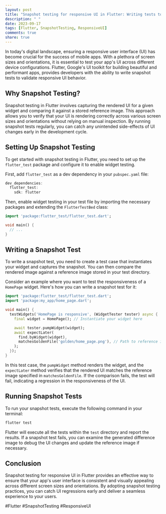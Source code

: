 ```yaml
---
layout: post
title: "Snapshot testing for responsive UI in Flutter: Writing tests to ensure responsive UI across different screen sizes and orientations"
description: " "
date: 2023-09-17
tags: [Flutter, SnapshotTesting, ResponsiveUI]
comments: true
share: true
---
```


In today's digital landscape, ensuring a responsive user interface (UI) has become crucial for the success of mobile apps. With a plethora of screen sizes and orientations, it is essential to test your app's UI across different device configurations. Flutter, Google's UI toolkit for building beautiful and performant apps, provides developers with the ability to write snapshot tests to validate responsive UI behavior.

## Why Snapshot Testing?

Snapshot testing in Flutter involves capturing the rendered UI for a given widget and comparing it against a stored reference image. This approach allows you to verify that your UI is rendering correctly across various screen sizes and orientations without relying on manual inspection. By running snapshot tests regularly, you can catch any unintended side-effects of UI changes early in the development cycle.

## Setting Up Snapshot Testing

To get started with snapshot testing in Flutter, you need to set up the `flutter_test` package and configure it to enable widget testing.

First, add `flutter_test` as a dev dependency in your `pubspec.yaml` file:

```dart
dev_dependencies:
  flutter_test:
    sdk: flutter
```

Then, enable widget testing in your test file by importing the necessary packages and extending the `FlutterTestBed` class:

```dart
import 'package:flutter_test/flutter_test.dart';

void main() {
  // ...
}
```

## Writing a Snapshot Test

To write a snapshot test, you need to create a test case that instantiates your widget and captures the snapshot. You can then compare the rendered image against a reference image stored in your test directory.

Consider an example where you want to test the responsiveness of a `HomePage` widget. Here's how you can write a snapshot test for it:

```dart
import 'package:flutter_test/flutter_test.dart';
import 'package:my_app/home_page.dart';

void main() {
  testWidgets('HomePage is responsive', (WidgetTester tester) async {
    final widget = HomePage(); // Instantiate your widget here

    await tester.pumpWidget(widget);
    await expectLater(
      find.byWidget(widget),
      matchesGoldenFile('golden/home_page.png'), // Path to reference image
    );
  });
}
```

In this test case, the `pumpWidget` method renders the widget, and the `expectLater` method verifies that the rendered UI matches the reference image specified in `matchesGoldenFile`. If the comparison fails, the test will fail, indicating a regression in the responsiveness of the UI.

## Running Snapshot Tests

To run your snapshot tests, execute the following command in your terminal:

```bash
flutter test
```

Flutter will execute all the tests within the `test` directory and report the results. If a snapshot test fails, you can examine the generated difference image to debug the UI changes and update the reference image if necessary.

## Conclusion

Snapshot testing for responsive UI in Flutter provides an effective way to ensure that your app's user interface is consistent and visually appealing across different screen sizes and orientations. By adopting snapshot testing practices, you can catch UI regressions early and deliver a seamless experience to your users.

#Flutter #SnapshotTesting #ResponsiveUI